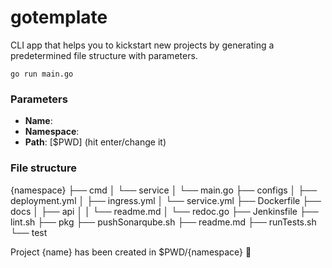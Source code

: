 # gotemplate

CLI app that helps you to kickstart new projects by generating a predetermined file structure with parameters.

```
go run main.go
```
### Parameters

- **Name**: 
- **Namespace**: 
- **Path**: [$PWD] (hit enter/change it)

### File structure
{namespace}
├── cmd
│   └── service
│       └── main.go
├── configs
│   ├── deployment.yml
│   ├── ingress.yml
│   └── service.yml
├── Dockerfile
├── docs
│   ├── api
│   │   └── readme.md
│   └── redoc.go
├── Jenkinsfile
├── lint.sh
├── pkg
├── pushSonarqube.sh
├── readme.md
├── runTests.sh
└── test

Project {name} has been created in $PWD/{namespace} 🍺